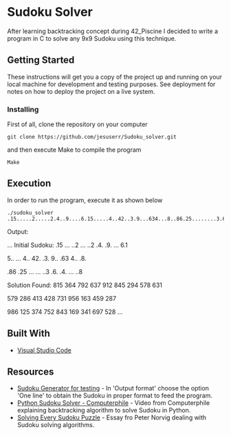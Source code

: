 # Sudoku Solver

After learning backtracking concept during 42_Piscine I decided to write a program in C to solve any 9x9 Sudoku using this technique.

## Getting Started

These instructions will get you a copy of the project up and running on your local machine for development and testing purposes. See deployment for notes on how to deploy the project on a live system.

### Installing

First of all, clone the repository on your computer

```
git clone https://github.com/jesuserr/Sudoku_solver.git
```

and then execute Make to compile the program

```
Make
```

## Execution

In order to run the program, execute it as shown below

```
./sudoku_solver .15.....2.....2.4..9....6.15.....4..42..3.9...634...8..86.25........3.6..4......8
```

Output:

...
Initial Sudoku:
.15 ... ..2 
... ..2 .4. 
.9. ... 6.1 

5.. ... 4.. 
42. .3. 9.. 
.63 4.. .8. 

.86 .25 ... 
... ..3 .6. 
.4. ... ..8 

Solution Found:
815 364 792 
637 912 845 
294 578 631 

579 286 413 
428 731 956 
163 459 287 

986 125 374 
752 843 169 
341 697 528 
...

## Built With

* [Visual Studio Code](https://code.visualstudio.com/)

## Resources

* [Sudoku Generator for testing](https://qqwing.com/generate.html) - In 'Output format' choose the option 'One line' to obtain the Sudoku in proper format to feed the program.
* [Python Sudoku Solver - Computerphile](https://www.youtube.com/watch?v=G_UYXzGuqvM) - Video from Computerphile explaining backtracking algorithm to solve Sudoku in Python.
* [Solving Every Sudoku Puzzle](http://norvig.com/sudoku.html) - Essay fro Peter Norvig dealing with Sudoku solving algorithms.








